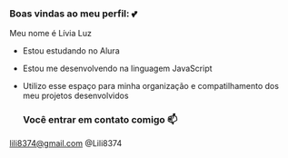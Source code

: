### Boas vindas ao meu perfil: 💕

Meu nome é Lívia Luz

- Estou estudando no Alura
- Estou me desenvolvendo na linguagem JavaScript
- Utilizo esse espaço para minha organização e compatilhamento dos meu projetos desenvolvidos

  ### Você entrar em contato comigo 📫

 lili8374@gmail.com
 @Lili8374
